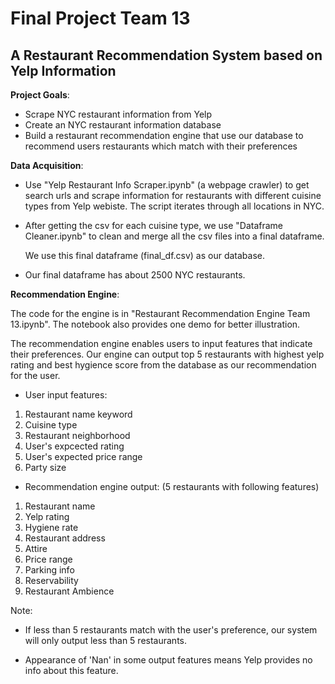 # Final Project Team 13
## A Restaurant Recommendation System based on Yelp Information ##

**Project Goals**: 
* Scrape NYC restaurant information from Yelp
* Create an NYC restaurant information database 
* Build a restaurant recommendation engine that use our database to recommend users restaurants which match with their preferences

**Data Acquisition**:

 * Use "Yelp Restaurant Info Scraper.ipynb" (a webpage crawler) to get search urls and scrape information for restaurants with different cuisine types from Yelp webiste. The script iterates through all locations in NYC. 
 * After getting the csv for each cuisine type, we use "Dataframe Cleaner.ipynb" to clean and merge all the csv files into a final dataframe. 
 
     We use this final dataframe (final_df.csv) as our database.
 * Our final dataframe has about 2500 NYC restaurants.

**Recommendation Engine**: 

The code for the engine is in "Restaurant Recommendation Engine Team 13.ipynb". The notebook also provides one demo for better illustration.

The recommendation engine enables users to input features that indicate their preferences. Our engine can output top 5 restaurants with highest yelp rating and best hygience score from the database as our recommendation for the user.

* User input features: 
1. Restaurant name keyword
2. Cuisine type
3. Restaurant neighborhood
4. User's expcected rating
5. User's expected price range
6. Party size

* Recommendation engine output: (5 restaurants with following features) 
1. Restaurant name
2. Yelp rating
3. Hygiene rate
4. Restaurant address
5. Attire
6. Price range
7. Parking info
8. Reservability
9. Restaurant Ambience

Note: 
- If less than 5 restaurants match with the user's preference, our system will only output less than 5 restaurants.

- Appearance of 'Nan' in some output features means Yelp provides no info about this feature.

